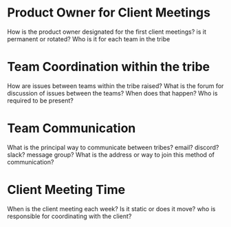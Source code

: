 # Product Owner for Client Meetings
How is the product owner designated for the first client meetings? is it permanent or rotated? Who is it for each team in the tribe

# Team Coordination within the tribe

How are issues between teams within the tribe raised?
What is the forum for discussion of issues between the teams?
When does that happen?  Who is required to be present?

# Team Communication

What is the principal way to communicate between tribes? email? discord? slack? message group?  What is the address or way to join this method of communication?

# Client Meeting Time

When is the client meeting each week? Is it static or does it move? who is responsible for coordinating with the client?